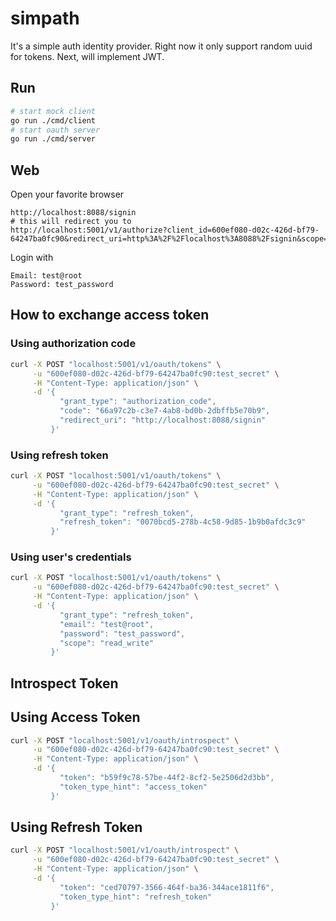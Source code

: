 # simpath

It's a simple auth identity provider.
Right now it only support random uuid for tokens. Next, will implement JWT.

## Run
```bash
# start mock client
go run ./cmd/client
# start oauth server
go run ./cmd/server
```

## Web
Open your favorite browser
```
http://localhost:8088/signin
# this will redirect you to
http://localhost:5001/v1/authorize?client_id=600ef080-d02c-426d-bf79-64247ba0fc90&redirect_uri=http%3A%2F%2Flocalhost%3A8088%2Fsignin&scope=read_write&state=somestate
```

Login with
```
Email: test@root
Password: test_password
```

## How to exchange access token

### Using authorization code
```sh
curl -X POST "localhost:5001/v1/oauth/tokens" \
     -u "600ef080-d02c-426d-bf79-64247ba0fc90:test_secret" \
     -H "Content-Type: application/json" \
     -d '{
           "grant_type": "authorization_code",
           "code": "66a97c2b-c3e7-4ab8-bd0b-2dbffb5e70b9",
           "redirect_uri": "http://localhost:8088/signin"
         }'
```

### Using refresh token
```sh
curl -X POST "localhost:5001/v1/oauth/tokens" \
     -u "600ef080-d02c-426d-bf79-64247ba0fc90:test_secret" \
     -H "Content-Type: application/json" \
     -d '{
           "grant_type": "refresh_token",
           "refresh_token": "0070bcd5-278b-4c58-9d85-1b9b0afdc3c9"
         }'
```

### Using user's credentials
```sh
curl -X POST "localhost:5001/v1/oauth/tokens" \
     -u "600ef080-d02c-426d-bf79-64247ba0fc90:test_secret" \
     -H "Content-Type: application/json" \
     -d '{
           "grant_type": "refresh_token",
           "email": "test@root",
           "password": "test_password",
           "scope": "read_write"
         }'
```

## Introspect Token

## Using Access Token
```sh
curl -X POST "localhost:5001/v1/oauth/introspect" \
     -u "600ef080-d02c-426d-bf79-64247ba0fc90:test_secret" \
     -H "Content-Type: application/json" \
     -d '{
           "token": "b59f9c78-57be-44f2-8cf2-5e2506d2d3bb",
           "token_type_hint": "access_token"
         }'
```

## Using Refresh Token
```sh
curl -X POST "localhost:5001/v1/oauth/introspect" \
     -u "600ef080-d02c-426d-bf79-64247ba0fc90:test_secret" \
     -H "Content-Type: application/json" \
     -d '{
           "token": "ced70797-3566-464f-ba36-344ace1811f6",
           "token_type_hint": "refresh_token"
         }'
```
